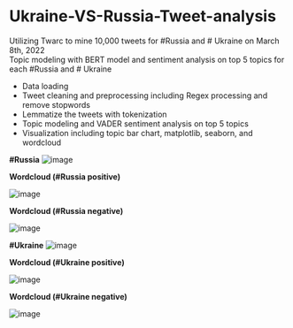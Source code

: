 # Ukraine-VS-Russia-Tweet-analysis

Utilizing Twarc to mine 10,000 tweets for #Russia and # Ukraine on March 8th, 2022<br />
Topic modeling with BERT model and sentiment analysis on top 5 topics for each #Russia and # Ukraine

- Data loading<br />
- Tweet cleaning and preprocessing including Regex processing and remove stopwords<br />
- Lemmatize the tweets with tokenization<br />
- Topic modeling and VADER sentiment analysis on top 5 topics<br />
- Visualization including topic bar chart, matplotlib, seaborn, and wordcloud<br />

**#Russia**
![image](https://user-images.githubusercontent.com/29983165/162652943-b5327f2f-2f20-440c-9880-50d3bd3e1eb3.png)

**Wordcloud (#Russia positive)**

![image](https://user-images.githubusercontent.com/29983165/162652965-596058f0-2f1f-4242-af17-fc702ced75eb.png)

**Wordcloud (#Russia negative)**

![image](https://user-images.githubusercontent.com/29983165/162653008-11a4d16a-9473-41ac-96d4-a3d539a4172d.png)


**#Ukraine**
![image](https://user-images.githubusercontent.com/29983165/162653026-5c80e150-5302-46d4-8fb3-7cd8e60c6786.png)

**Wordcloud (#Ukraine positive)**

![image](https://user-images.githubusercontent.com/29983165/162653043-456df43a-b05f-48f9-aaa7-94b410168672.png)

**Wordcloud (#Ukraine negative)**

![image](https://user-images.githubusercontent.com/29983165/162653056-3cf5ca91-42f4-4e55-88c1-a4a94531e010.png)
